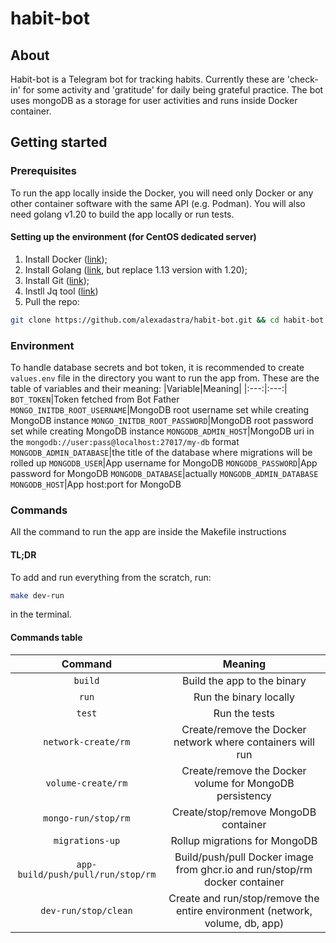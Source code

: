 # habit-bot

## About
Habit-bot is a Telegram bot for tracking habits. Currently these are 'check-in' for some activity and 'gratitude' for daily being grateful practice. The bot uses mongoDB as a storage for user activities and runs inside Docker container.

## Getting started
### Prerequisites
To run the app locally inside the Docker, you will need only Docker or any other container software with the same API (e.g. Podman). You will also need golang v1.20 to build the app locally or run tests.
#### Setting up the environment (for CentOS dedicated server)
1. Install Docker ([link](https://docs.docker.com/engine/install/centos/));
2. Install Golang ([link](https://linuxize.com/post/how-to-install-go-on-centos-7/), but replace 1.13 version with 1.20);
3. Install Git ([link](https://www.digitalocean.com/community/tutorials/how-to-install-git-on-centos-7));
4. Instll Jq tool ([link](https://www.cyberithub.com/how-to-install-jq-json-processor-on-rhel-centos-7-8/))
5. Pull the repo:
```bash
git clone https://github.com/alexadastra/habit-bot.git && cd habit-bot
```

### Environment
To handle database secrets and bot token, it is recommended to create `values.env` file in the directory you want to run the app from.
These are the table of variables and their meaning:
|Variable|Meaning|
|:---:|:---:|
`BOT_TOKEN`|Token fetched from Bot Father
`MONGO_INITDB_ROOT_USERNAME`|MongoDB root username set while creating MongoDB instance
`MONGO_INITDB_ROOT_PASSWORD`|MongoDB root password set while creating MongoDB instance
`MONGODB_ADMIN_HOST`|MongoDB uri in the `mongodb://user:pass@localhost:27017/my-db` format
`MONGODB_ADMIN_DATABASE`|the title of the database where migrations will be rolled up
`MONGODB_USER`|App username for MongoDB
`MONGODB_PASSWORD`|App password for MongoDB
`MONGODB_DATABASE`|actually `MONGODB_ADMIN_DATABASE`
`MONGODB_HOST`|App host:port for MongoDB

### Commands
All the command to run the app are inside the Makefile instructions
#### TL;DR
To add and run everything from the scratch, run:
```bash
make dev-run
```
in the terminal.
#### Commands table
|Command|Meaning|
|:---:|:---:|
`build`|Build the app to the binary
`run`|Run the binary locally
`test`|Run the tests
`network-create/rm`|Create/remove the Docker network where containers will run
`volume-create/rm`|Create/remove the Docker volume for MongoDB persistency
`mongo-run/stop/rm`|Create/stop/remove MongoDB container
`migrations-up`|Rollup migrations for MongoDB
`app-build/push/pull/run/stop/rm`|Build/push/pull Docker image from ghcr.io and run/stop/rm docker container
`dev-run/stop/clean`|Create and run/stop/remove the entire environment (network, volume, db, app)